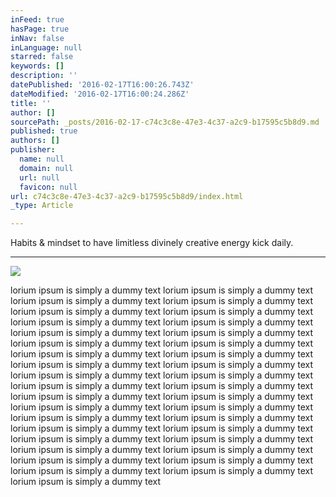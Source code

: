 ```yaml
---
inFeed: true
hasPage: true
inNav: false
inLanguage: null
starred: false
keywords: []
description: ''
datePublished: '2016-02-17T16:00:26.743Z'
dateModified: '2016-02-17T16:00:24.286Z'
title: ''
author: []
sourcePath: _posts/2016-02-17-c74c3c8e-47e3-4c37-a2c9-b17595c5b8d9.md
published: true
authors: []
publisher:
  name: null
  domain: null
  url: null
  favicon: null
url: c74c3c8e-47e3-4c37-a2c9-b17595c5b8d9/index.html
_type: Article

---
```

Habits & mindset to have limitless divinely creative energy kick daily.

****
![](https://the-grid-user-content.s3-us-west-2.amazonaws.com/bbf7f05d-867f-4029-a617-679be2ca0712.png)

lorium ipsum is simply a dummy text lorium ipsum is simply a dummy text lorium ipsum is simply a dummy text lorium ipsum is simply a dummy text lorium ipsum is simply a dummy text lorium ipsum is simply a dummy text lorium ipsum is simply a dummy text lorium ipsum is simply a dummy text lorium ipsum is simply a dummy text lorium ipsum is simply a dummy text lorium ipsum is simply a dummy text lorium ipsum is simply a dummy text lorium ipsum is simply a dummy text lorium ipsum is simply a dummy text lorium ipsum is simply a dummy text lorium ipsum is simply a dummy text lorium ipsum is simply a dummy text lorium ipsum is simply a dummy text lorium ipsum is simply a dummy text lorium ipsum is simply a dummy text lorium ipsum is simply a dummy text lorium ipsum is simply a dummy text lorium ipsum is simply a dummy text lorium ipsum is simply a dummy text lorium ipsum is simply a dummy text lorium ipsum is simply a dummy text lorium ipsum is simply a dummy text lorium ipsum is simply a dummy text lorium ipsum is simply a dummy text lorium ipsum is simply a dummy text lorium ipsum is simply a dummy text lorium ipsum is simply a dummy text lorium ipsum is simply a dummy text lorium ipsum is simply a dummy text lorium ipsum is simply a dummy text lorium ipsum is simply a dummy text lorium ipsum is simply a dummy text